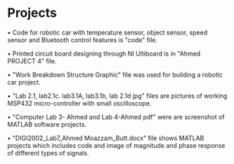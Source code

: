 # Projects
•	Code for robotic car with temperature sensor, object sensor, speed sensor and Bluetooth control features is "code" file.

•	Printed circuit board designing through NI Ultiboard is in "Ahmed PROJECT 4" file.

•	"Work Breakdown Structure Graphic" file was used for building a robotic car project.

•	"Lab 2.1, lab2.1c. lab3.1A, lab3.1b, lab 2.1d jpg" files are pictures of working MSP432 micro-controller with small oscilloscope.

•	"Computer Lab 3- Ahmed and Lab 4-Ahmed pdf" were are screenshot of MATLAB software projects.

•	"DIGI2002_Lab7_Ahmed Moazzam_Butt.docx" file shows MATLAB projects which includes code and image of magnitude and phase response of different types of signals.



